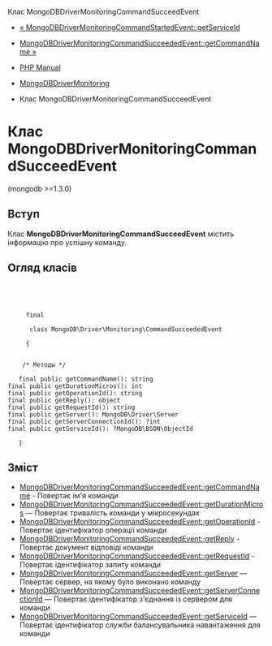 Клас MongoDBDriverMonitoringCommandSucceedEvent

-   [« MongoDBDriverMonitoringCommandStartedEvent::getServiceId](mongodb-driver-monitoring-commandstartedevent.getserviceid.html)
    
-   [MongoDBDriverMonitoringCommandSucceededEvent::getCommandName »](mongodb-driver-monitoring-commandsucceededevent.getcommandname.html)
    
-   [PHP Manual](index.html)
    
-   [MongoDBDriverMonitoring](mongodb.monitoring.html)
    
-   Клас MongoDBDriverMonitoringCommandSucceedEvent
    

# Клас MongoDBDriverMonitoringCommandSucceedEvent

(mongodb >=1.3.0)

## Вступ

Клас **MongoDBDriverMonitoringCommandSucceedEvent** містить інформацію про успішну команду.

## Огляд класів

```classsynopsis



    
     final
     
      class MongoDB\Driver\Monitoring\CommandSucceededEvent
     
     {


    /* Методы */
    
   final public getCommandName(): string
final public getDurationMicros(): int
final public getOperationId(): string
final public getReply(): object
final public getRequestId(): string
final public getServer(): MongoDB\Driver\Server
final public getServerConnectionId(): ?int
final public getServiceId(): ?MongoDB\BSON\ObjectId

   }
```

## Зміст

-   [MongoDBDriverMonitoringCommandSucceededEvent::getCommandName](mongodb-driver-monitoring-commandsucceededevent.getcommandname.html) - Повертає ім'я команди
-   [MongoDBDriverMonitoringCommandSucceededEvent::getDurationMicros](mongodb-driver-monitoring-commandsucceededevent.getdurationmicros.html) — Повертає тривалість команди у мікросекундах
-   [MongoDBDriverMonitoringCommandSucceededEvent::getOperationId](mongodb-driver-monitoring-commandsucceededevent.getoperationid.html) - Повертає ідентифікатор операції команди
-   [MongoDBDriverMonitoringCommandSucceededEvent::getReply](mongodb-driver-monitoring-commandsucceededevent.getreply.html) - Повертає документ відповіді команди
-   [MongoDBDriverMonitoringCommandSucceededEvent::getRequestId](mongodb-driver-monitoring-commandsucceededevent.getrequestid.html) - Повертає ідентифікатор запиту команди
-   [MongoDBDriverMonitoringCommandSucceededEvent::getServer](mongodb-driver-monitoring-commandsucceededevent.getserver.html) — Повертає сервер, на якому було виконано команду
-   [MongoDBDriverMonitoringCommandSucceededEvent::getServerConnectionId](mongodb-driver-monitoring-commandsucceededevent.getserverconnectionid.html) — Повертає ідентифікатор з'єднання із сервером для команди
-   [MongoDBDriverMonitoringCommandSucceededEvent::getServiceId](mongodb-driver-monitoring-commandsucceededevent.getserviceid.html) — Повертає ідентифікатор служби балансувальника навантаження для команди
